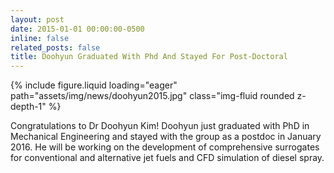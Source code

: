 ```yaml
---
layout: post
date: 2015-01-01 00:00:00-0500
inline: false
related_posts: false
title: Doohyun Graduated With Phd And Stayed For Post-Doctoral
---
```


<div class="row mt-4 justify-content-center">
    <div class="col-sm-12 col-md-6">
        {% include figure.liquid loading="eager" path="assets/img/news/doohyun2015.jpg" class="img-fluid rounded z-depth-1" %}
    </div>
</div>

Congratulations to Dr Doohyun Kim! Doohyun just graduated with PhD in Mechanical Engineering and stayed with the group as a postdoc in January 2016. He will be working on the development of comprehensive surrogates for conventional and alternative jet fuels and CFD simulation of diesel spray.